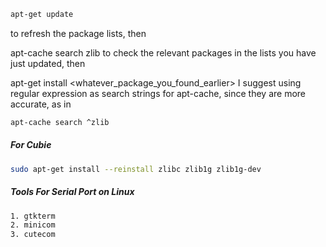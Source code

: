 ```bash
apt-get update
```
to refresh the package lists, then

apt-cache search zlib
to check the relevant packages in the lists you have just updated, then

apt-get install <whatever_package_you_found_earlier>
I suggest using regular expression as search strings for apt-cache, since they are more accurate, as in
```bash
apt-cache search ^zlib
```

##### For Cubie
```bash
sudo apt-get install --reinstall zlibc zlib1g zlib1g-dev
```

##### Tools For Serial Port on Linux
```bash
1. gtkterm
2. minicom
3. cutecom
```
